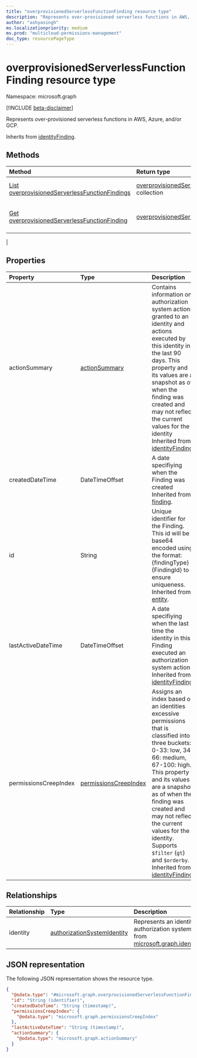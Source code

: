 ```yaml
---
title: "overprovisionedServerlessFunctionFinding resource type"
description: "Represents over-provisioned serverless functions in AWS, Azure, and/or GCP."
author: "ashyasingh"
ms.localizationpriority: medium
ms.prod: "multicloud-permissions-management"
doc_type: resourcePageType
---
```


# overprovisionedServerlessFunctionFinding resource type

Namespace: microsoft.graph

[!INCLUDE [beta-disclaimer](../../includes/beta-disclaimer.md)]

Represents over-provisioned serverless functions in AWS, Azure, and/or GCP.

Inherits from [identityFinding](../resources/identityfinding.md).

## Methods

|Method|Return type|Description|
|:---|:---|:---|
|[List overprovisionedServerlessFunctionFindings](../api/overprovisionedserverlessfunctionfinding-list.md)|[overprovisionedServerlessFunctionFinding](../resources/overprovisionedserverlessfunctionfinding.md) collection|Get a list of the [overprovisionedServerlessFunctionFinding](../resources/overprovisionedserverlessfunctionfinding.md) objects and their properties.|
|[Get overprovisionedServerlessFunctionFinding](../api/overprovisionedserverlessfunctionfinding-get.md)|[overprovisionedServerlessFunctionFinding](../resources/overprovisionedserverlessfunctionfinding.md)|Read the properties and relationships of an [overprovisionedServerlessFunctionFinding](../resources/overprovisionedserverlessfunctionfinding.md) object.|
|

## Properties
|Property|Type|Description|
|:---|:---|:---|
|actionSummary|[actionSummary](../resources/actionsummary.md)|Contains information on authorization system actions granted to an identity and actions executed by this identity in the last 90 days. This property and its values are a snapshot as of when the finding was created and may not reflect the current values for the identity Inherited from [identityFinding](../resources/identityfinding.md).|
|createdDateTime|DateTimeOffset|A date specifiying when the Finding was created Inherited from [finding](../resources/finding.md).|
|id|String|Unique identifier for the Finding. This id will be base64 encoded using the format:{findingType}{FindingId} to ensure uniqueness. Inherited from [entity](../resources/entity.md).|
|lastActiveDateTime|DateTimeOffset|A date specifiying when the last time the identity in this Finding executed an authorization system action Inherited from [identityFinding](../resources/identityfinding.md).|
|permissionsCreepIndex|[permissionsCreepIndex](../resources/permissionscreepindex.md)|Assigns an index based on an identities excessive permissions that is classified into three buckets: 0-33: low, 34-66: medium, 67-100: high. This property and its values are a snapshot as of when the finding was created and may not reflect the current values for the identity. Supports `$filter` (`gt`) and `$orderby`. Inherited from [identityFinding](../resources/identityfinding.md).|

## Relationships

|Relationship|Type|Description|
|:---|:---|:---|
|identity|[authorizationSystemIdentity](../resources/authorizationsystemidentity.md)|Represents an identity in an authorization system. Inherited from [microsoft.graph.identityFinding](../resources/identityfinding.md)|

## JSON representation

The following JSON representation shows the resource type.
<!-- {
  "blockType": "resource",
  "keyProperty": "id",
  "@odata.type": "microsoft.graph.overprovisionedServerlessFunctionFinding",
  "baseType": "microsoft.graph.identityFinding",
  "openType": false
}
-->
``` json
{
  "@odata.type": "#microsoft.graph.overprovisionedServerlessFunctionFinding",
  "id": "String (identifier)",
  "createdDateTime": "String (timestamp)",
  "permissionsCreepIndex": {
    "@odata.type": "microsoft.graph.permissionsCreepIndex"
  },
  "lastActiveDateTime": "String (timestamp)",
  "actionSummary": {
    "@odata.type": "microsoft.graph.actionSummary"
  }
}
```
